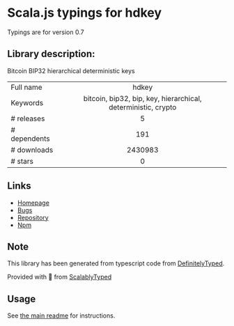 
# Scala.js typings for hdkey

Typings are for version 0.7

## Library description:
Bitcoin BIP32 hierarchical deterministic keys

|                    |                 |
| ------------------ | :-------------: |
| Full name          | hdkey |
| Keywords           | bitcoin, bip32, bip, key, hierarchical, deterministic, crypto |
| # releases         | 5 |
| # dependents       | 191 |
| # downloads        | 2430983 |
| # stars            | 0 |

## Links
- [Homepage](https://github.com/cryptocoinjs/hdkey)
- [Bugs](https://github.com/cryptocoinjs/hdkey/issues)
- [Repository](https://github.com/cryptocoinjs/hdkey)
- [Npm](https://www.npmjs.com/package/hdkey)
    


## Note
This library has been generated from typescript code from [DefinitelyTyped](https://definitelytyped.org).

Provided with :purple_heart: from [ScalablyTyped](https://github.com/oyvindberg/ScalablyTyped)

## Usage
See [the main readme](../../readme.md) for instructions.


